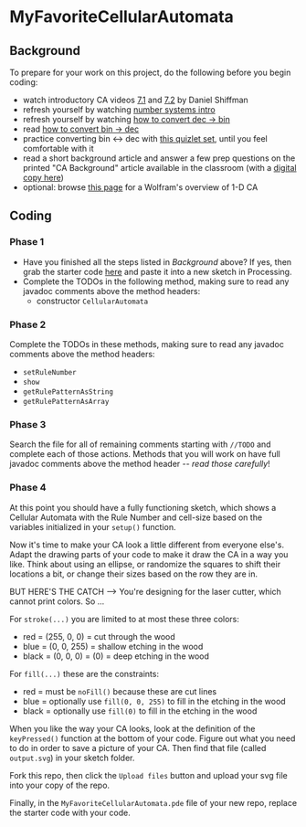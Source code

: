 # MyFavoriteCellularAutomata

## Background
To prepare for your work on this project, do the following before you begin coding:
- watch introductory CA videos [7.1](https://edpuzzle.com/assignments/5a6b36d92dba5940cf6c0f77/watch) and [7.2](https://edpuzzle.com/assignments/5a6b37282dba5940cf6c141f/watch) by Daniel Shiffman
- refresh yourself by watching [number systems intro](https://edpuzzle.com/assignments/5a20b8cb21b2c94114399c11/watch)
- refresh yourself by watching [how to convert dec -> bin](https://edpuzzle.com/assignments/5a20b8cb2a8e184120e22c22/watch)
- read [how to convert bin -> dec](https://docs.google.com/presentation/d/14XQQYtVhPLNQhAImkuC-J1lQsUS8d5SP8fYUjnGtvrM/edit?usp=sharing)
- practice converting bin <-> dec with [this quizlet set](https://quizlet.com/_4cue4m), until you feel comfortable with it 
- read a short background article and answer a few prep questions on the printed "CA Background" article available in the classroom (with a [digital copy here](https://drive.google.com/file/d/1BQXwRCNSs0nSYimqY1PKqEtDFoY3bE1a/view?usp=sharing))
- optional: browse [this page](http://mathworld.wolfram.com/ElementaryCellularAutomaton.html) for a Wolfram's overview of 1-D CA

## Coding
### Phase 1
- Have you finished all the steps listed in _Background_ above? If yes, then grab the starter code [here](https://raw.githubusercontent.com/woodstockcs/MyFavoriteCellularAutomata/master/MyFavoriteCellularAutomata.pde) and paste it into a new sketch in Processing.
- Complete the TODOs in the following method, making sure to read any javadoc comments above the method headers:
  - constructor `CellularAutomata`

### Phase 2
Complete the TODOs in these methods, making sure to read any javadoc comments above the method headers:
- `setRuleNumber`
- `show`
- `getRulePatternAsString`
- `getRulePatternAsArray`

### Phase 3

Search the file for all of remaining comments starting with `//TODO` and complete each of those actions. Methods that you will work on have full javadoc comments above the method header -- *read those carefully*!

### Phase 4

At this point you should have a fully functioning sketch, which shows a Cellular Automata with the Rule Number and cell-size based on the variables initialized in your `setup()` function.

Now it's time to make your CA look a little different from everyone else's. Adapt the drawing parts of your code to make it draw the CA in a way you like. Think about using an ellipse, or randomize the squares to shift their locations a bit, or change their sizes based on the row they are in.

BUT HERE'S THE CATCH --> You're designing for the laser cutter, which cannot print colors. So ...

For `stroke(...)` you are limited to at most these three colors:
- red = (255, 0, 0) = cut through the wood
- blue = (0, 0, 255) = shallow etching in the wood
- black = (0, 0, 0) = (0) = deep etching in the wood

For `fill(...)` these are the constraints:
- red = must be `noFill()` because these are cut lines
- blue = optionally use `fill(0, 0, 255)` to fill in the etching in the wood
- black = optionally use `fill(0)` to fill in the etching in the wood

When you like the way your CA looks, look at the definition of the `keyPressed()` function at the bottom of your code. Figure out what you need to do in order to save a picture of your CA. Then find that file (called `output.svg`) in your sketch folder. 

Fork this repo, then click the `Upload files` button and upload your svg file into your copy of the repo.

Finally, in the `MyFavoriteCellularAutomata.pde` file of your new repo, replace the starter code with your code.



